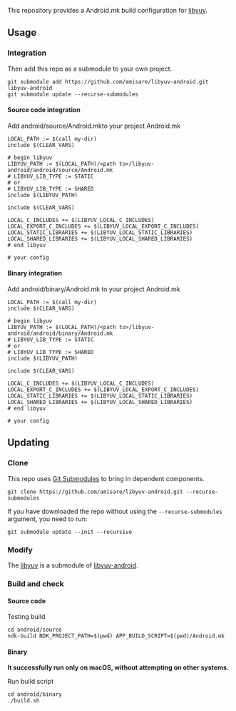 This repository provides a Android.mk build configuration for [libyuv](https://chromium.googlesource.com/libyuv/libyuv).

## Usage

### Integration

Then add this repo as a submodule to your own project.

```
git submodule add https://github.com/amisare/libyuv-android.git libyuv-android
git submodule update --recurse-submodules
```

#### Source code integration

Add android/source/Android.mkto your project Android.mk

```
LOCAL_PATH := $(call my-dir)
include $(CLEAR_VARS)

# begin libyuv
LIBYUV_PATH := $(LOCAL_PATH)/<path to>/libyuv-android/android/source/Android.mk
# LIBYUV_LIB_TYPE := STATIC
# or
# LIBYUV_LIB_TYPE := SHARED
include $(LIBYUV_PATH)

include $(CLEAR_VARS)

LOCAL_C_INCLUDES += $(LIBYUV_LOCAL_C_INCLUDES)
LOCAL_EXPORT_C_INCLUDES += $(LIBYUV_LOCAL_EXPORT_C_INCLUDES)
LOCAL_STATIC_LIBRARIES += $(LIBYUV_LOCAL_STATIC_LIBRARIES)
LOCAL_SHARED_LIBRARIES += $(LIBYUV_LOCAL_SHARED_LIBRARIES)
# end libyuv

# your config

```

#### Binary integration

Add android/binary/Android.mk to your project Android.mk

```
LOCAL_PATH := $(call my-dir)
include $(CLEAR_VARS)

# begin libyuv
LIBYUV_PATH := $(LOCAL_PATH)/<path to>/libyuv-android/android/binary/Android.mk
# LIBYUV_LIB_TYPE := STATIC
# or
# LIBYUV_LIB_TYPE := SHARED
include $(LIBYUV_PATH)

include $(CLEAR_VARS)

LOCAL_C_INCLUDES += $(LIBYUV_LOCAL_C_INCLUDES)
LOCAL_EXPORT_C_INCLUDES += $(LIBYUV_LOCAL_EXPORT_C_INCLUDES)
LOCAL_STATIC_LIBRARIES += $(LIBYUV_LOCAL_STATIC_LIBRARIES)
LOCAL_SHARED_LIBRARIES += $(LIBYUV_LOCAL_SHARED_LIBRARIES)
# end libyuv

# your config
```

## Updating

### Clone

This repo uses [Git Submodules](https://git-scm.com/book/en/v2/Git-Tools-Submodules) to bring in dependent components.

```
git clone https://github.com/amisare/libyuv-android.git --recurse-submodules
```

If you have downloaded the repo without using the `--recurse-submodules` argument, you need to run:
```
git submodule update --init --recursive
```

### Modify

The [libyuv](https://chromium.googlesource.com/libyuv/libyuv) is a submodule of [libyuv-android](https://github.com/amisare/libyuv-android.git).

### Build and check

#### Source code

Testing build

```
cd android/source
ndk-build NDK_PROJECT_PATH=$(pwd) APP_BUILD_SCRIPT=$(pwd)/Android.mk
```

#### Binary

**It successfully run only on macOS, without attempting on other systems.**

Run build script
```
cd android/binary
./build.sh
```
